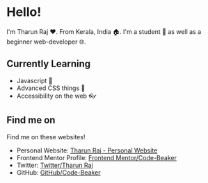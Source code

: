 # Hello!
I'm Tharun Raj ♥. From Kerala, India 🏠. I'm a student 🎒 as well as a beginner web-developer 🌐.

## Currently Learning
- Javascript 💛
- Advanced CSS things 💙
- Accessibility on the web 👓

## Find me on
Find me on these websites!
- Personal Website: [Tharun Raj - Personal Website](https://tharun-web.netlify.app)
- Frontend Mentor Profile: [Frontend Mentor/Code-Beaker](https://www.frontendmentor.io/profile/Code-Beaker)
- Twitter: [Twitter/Tharun Raj](https://twitter.com/iamtharunraj)
- GitHub: [GitHub/Code-Beaker](https://github.com/Code-Beaker)
